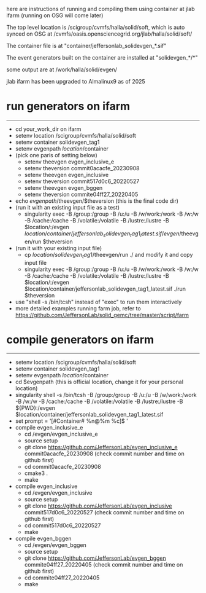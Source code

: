 here are instructions of running and compiling them using container at jlab ifarm (running on OSG will come later)

The top level location is /scigroup/cvmfs/halla/solid/soft, which is auto synced on OSG at /cvmfs/oasis.opensciencegrid.org/jlab/halla/solid/soft/

The container file is at "container/jeffersonlab_solidevgen_\*.sif"

The event generators built on the container are installed at "solidevgen_\*/\*"

some output are at /work/halla/solid/evgen/

jlab ifarm has been upgraded to Almalinux9 as of 2025

# run generators on ifarm
--------------------
* cd your_work_dir on ifarm
* setenv location /scigroup/cvmfs/halla/solid/soft
* setenv container solidevgen_tag1
* setenv evgenpath $location/$container
* (pick one paris of setting below)
  * setenv theevgen evgen_inclusive_e
  * setenv theversion commit0acacfe_20230908
  * setenv theevgen evgen_inclusive
  * setenv theversion commit517d0c6_20220527
  * setenv theevgen evgen_bggen
  * setenv theversion commite04ff27_20220405
* echo $evgenpath/$theevgen/$theversion (this is the final code dir)
* (run it with an existing input file as a test)
  * singularity exec -B /group:/group -B /u:/u -B /w/work:/work -B /w:/w -B /cache:/cache -B /volatile:/volatile -B /lustre:/lustre -B $location/:/evgen $location/container/jeffersonlab_solidevgen_tag1_latest.sif /evgen/$theevgen/run $theversion
* (run it with your existing input file) 
  * cp $location/solidevgen_tag1/$theevgen/run ./ and modify it and copy input file
  * singularity exec -B /group:/group -B /u:/u -B /w/work:/work -B /w:/w -B /cache:/cache -B /volatile:/volatile -B /lustre:/lustre -B $location/:/evgen $location/container/jeffersonlab_solidevgen_tag1_latest.sif ./run $theversion
* use "shell -s /bin/tcsh" instead of "exec" to run them interactively
* more detailed examples running farm job, refer to https://github.com/JeffersonLab/solid_gemc/tree/master/script/farm

# compile generators on ifarm
--------------------
* setenv location /scigroup/cvmfs/halla/solid/soft
* setenv container solidevgen_tag1
* setenv evgenpath $location/$container
* cd $evgenpath (this is official location, change it for your personal location)
* singularity shell -s /bin/tcsh -B /group:/group -B /u:/u -B /w/work:/work -B /w:/w -B /cache:/cache -B /volatile:/volatile -B /lustre:/lustre -B ${PWD}:/evgen $location/container/jeffersonlab_solidevgen_tag1_latest.sif
* set prompt = '[#Container# %n@%m %c]$ '
* compile evgen_inclusive_e
  * cd /evgen/evgen_inclusive_e
  * source setup
  * git clone https://github.com/JeffersonLab/evgen_inclusive_e commit0acacfe_20230908 (check commit number and time on github first)
  * cd commit0acacfe_20230908
  * cmake3 .
  * make
* compile evgen_inclusive
  * cd /evgen/evgen_inclusive
  * source setup 
  * git clone https://github.com/JeffersonLab/evgen_inclusive commit517d0c6_20220527 (check commit number  and time on github first)
  * cd commit517d0c6_20220527
  * make
* compile evgen_bggen
  * cd /evgen/evgen_bggen
  * source setup
  * git clone https://github.com/JeffersonLab/evgen_bggen commite04ff27_20220405 (check commit number  and time on github first)
  * cd commite04ff27_20220405
  * make
